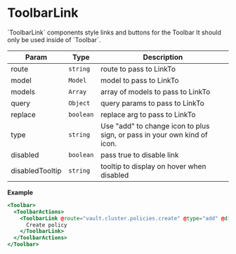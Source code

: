 
# ToolbarLink
&#x60;ToolbarLink&#x60; components style links and buttons for the Toolbar
It should only be used inside of &#x60;Toolbar&#x60;.

| Param | Type | Description |
| --- | --- | --- |
| route | <code>string</code> | route to pass to LinkTo |
| model | <code>Model</code> | model to pass to LinkTo |
| models | <code>Array</code> | array of models to pass to LinkTo |
| query | <code>Object</code> | query params to pass to LinkTo |
| replace | <code>boolean</code> | replace arg to pass to LinkTo |
| type | <code>string</code> | Use "add" to change icon to plus sign, or pass in your own kind of icon. |
| disabled | <code>boolean</code> | pass true to disable link |
| disabledTooltip | <code>string</code> | tooltip to display on hover when disabled |

**Example**  
```hbs preview-template
<Toolbar>
  <ToolbarActions>
    <ToolbarLink @route="vault.cluster.policies.create" @type="add" @disabled={{true}} @disabledTooltip="This link is disabled">
      Create policy
    </ToolbarLink>
  </ToolbarActions>
</Toolbar>
```
